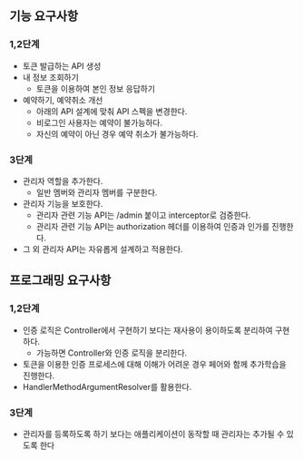 ## 기능 요구사항
### 1,2단계
- 토큰 발급하는 API 생성
- 내 정보 조회하기
  - 토큰을 이용하여 본인 정보 응답하기
- 예약하기, 예약취소 개선
  - 아래의 API 설계에 맞춰 API 스펙을 변경한다.
  - 비로그인 사용자는 예약이 불가능하다.
  - 자신의 예약이 아닌 경우 예약 취소가 불가능하다.
  
### 3단계
- 관리자 역할을 추가한다.
  - 일반 멤버와 관리자 멤버를 구분한다.
- 관리자 기능을 보호한다.
  - 관리자 관련 기능 API는 /admin 붙이고 interceptor로 검증한다.
  - 관리자 관련 기능 API는 authorization 헤더를 이용하여 인증과 인가를 진행한다.
- 그 외 관리자 API는 자유롭게 설계하고 적용한다.

## 프로그래밍 요구사항
### 1,2단계
- 인증 로직은 Controller에서 구현하기 보다는 재사용이 용이하도록 분리하여 구현하다.
  - 가능하면 Controller와 인증 로직을 분리한다.
- 토큰을 이용한 인증 프로세스에 대해 이해가 어려운 경우 페어와 함께 추가학습을 진행한다.
- HandlerMethodArgumentResolver를 활용한다.

### 3단계
- 관리자를 등록하도록 하기 보다는 애플리케이션이 동작할 때 관리자는 추가될 수 있도록 한다
